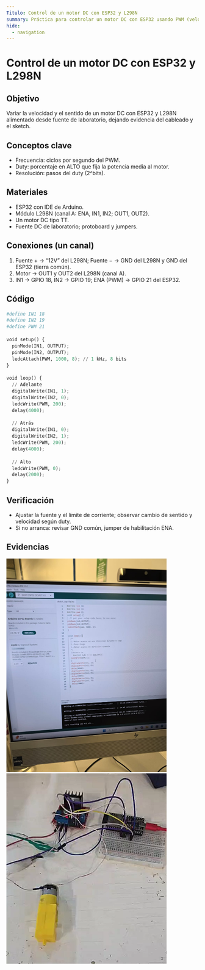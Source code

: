 ```yaml
---
Titulo: Control de un motor DC con ESP32 y L298N
summary: Práctica para controlar un motor DC con ESP32 usando PWM (velocidad) y dos pines de dirección por medio del L298N.
hide:
  - navigation
---
```


# Control de un motor DC con ESP32 y L298N

## Objetivo
Variar la velocidad y el sentido de un motor DC con ESP32 y L298N alimentado desde fuente de laboratorio, dejando evidencia del cableado y el sketch. 

## Conceptos clave
- Frecuencia: ciclos por segundo del PWM.
- Duty: porcentaje en ALTO que fija la potencia media al motor. 
- Resolución: pasos del duty (2^bits). 

## Materiales
- ESP32 con IDE de Arduino. 
- Módulo L298N (canal A: ENA, IN1, IN2; OUT1, OUT2). 
- Un motor DC tipo TT. 
- Fuente DC de laboratorio; protoboard y jumpers. 

## Conexiones (un canal)
1. Fuente + → “12V” del L298N; Fuente − → GND del L298N y GND del ESP32 (tierra común). 
2. Motor → OUT1 y OUT2 del L298N (canal A).
3. IN1 → GPIO 18, IN2 → GPIO 19; ENA (PWM) → GPIO 21 del ESP32.

## Código

```python
#define IN1 18
#define IN2 19
#define PWM 21

void setup() {
  pinMode(IN1, OUTPUT);
  pinMode(IN2, OUTPUT);
  ledcAttach(PWM, 1000, 8); // 1 kHz, 8 bits
}

void loop() {
  // Adelante
  digitalWrite(IN1, 1);
  digitalWrite(IN2, 0);
  ledcWrite(PWM, 200);
  delay(4000);

  // Atrás
  digitalWrite(IN1, 0);
  digitalWrite(IN2, 1);
  ledcWrite(PWM, 200);
  delay(4000);

  // Alto
  ledcWrite(PWM, 0);
  delay(2000);
}
```

## Verificación
- Ajustar la fuente y el límite de corriente; observar cambio de sentido y velocidad según duty.
- Si no arranca: revisar GND común, jumper de habilitación ENA.

## Evidencias
<img src="../recursos/imgs/Segundo/Actividad_5.jpg" alt="Carga del sketch" width="420"> 

<img src="../recursos/imgs/Segundo/Circuito_5.png" alt="L298N con un motor y ESP32" width="420"> 

